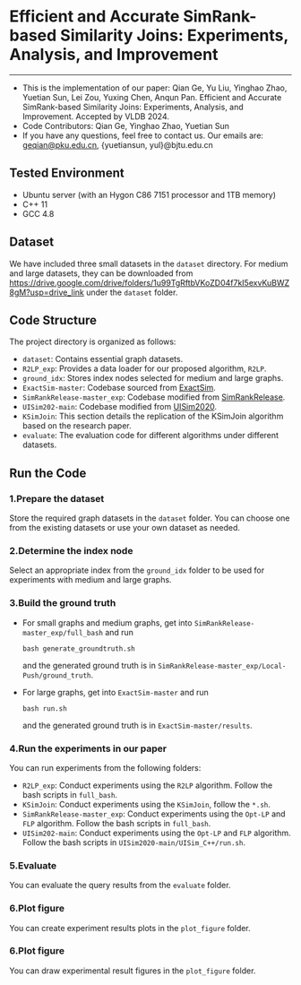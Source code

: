 # Efficient and Accurate SimRank-based Similarity Joins: Experiments, Analysis, and Improvement
------------
+ This is the implementation of our paper: Qian Ge, Yu Liu, Yinghao Zhao, Yuetian Sun, Lei Zou, Yuxing Chen, Anqun Pan. Efficient and Accurate SimRank-based Similarity Joins: Experiments, Analysis, and Improvement. Accepted by VLDB 2024.
+ Code Contributors: Qian Ge, Yinghao Zhao, Yuetian Sun
+ If you have any questions, feel free to contact us. Our emails are: geqian@pku.edu.cn, {yuetiansun, yul}@bjtu.edu.cn

## Tested Environment

- Ubuntu server (with an Hygon C86 7151 processor and 1TB memory)
- C++ 11
- GCC 4.8

## Dataset

We have included three small datasets in the `dataset` directory. For medium and large datasets, they can be downloaded from https://drive.google.com/drive/folders/1u99TgRftbVKoZD04f7kI5exvKuBWZ8gM?usp=drive_link under the `dataset` folder.

## Code Structure
The project directory is organized as follows:

+ `dataset`:  Contains essential graph datasets.
+ `R2LP_exp`: Provides a data loader for our proposed algorithm, `R2LP`.
+ `ground_idx`: Stores index nodes selected for medium and large graphs.
+ `ExactSim-master`: Codebase sourced from [ExactSim](https://github.com/wanghzccls/ExactSim).
+ `SimRankRelease-master_exp`: Codebase modified from [SimRankRelease](https://github.com/KeithYue/SimRankRelease).
+ `UISim202-main`: Codebase modified from [UISim2020](https://github.com/UISim2020/UISim2020).
+ `KSimJoin`: This section details the replication of the KSimJoin algorithm based on the research paper.
+ `evaluate`: The evaluation code for different algorithms under different datasets.


## Run the Code
### **1.Prepare the dataset**

   Store the required graph datasets in the `dataset` folder. You can choose one from the existing datasets or use your own dataset as needed.

### **2.Determine the index node**

   Select an appropriate index from the `ground_idx` folder to be used for experiments with medium and large graphs.

### **3.Build the ground truth**

   + For small graphs and medium graphs, get into `SimRankRelease-master_exp/full_bash` and run 

      ```shell
      bash generate_groundtruth.sh
      ```

      and the generated ground truth is in `SimRankRelease-master_exp/Local-Push/ground_truth`.

   + For large graphs, get into `ExactSim-master` and run

      ```shell
      bash run.sh
      ```

      and the generated ground truth is in `ExactSim-master/results`.

### **4.Run the experiments in our paper**

   You can run experiments from the following folders:

   - `R2LP_exp`: Conduct experiments using the `R2LP` algorithm. Follow the bash scripts in `full_bash`.
   - `KSimJoin`: Conduct experiments using the `KSimJoin`, follow the `*.sh`.
   - `SimRankRelease-master_exp`: Conduct experiments using the `Opt-LP` and `FLP` algorithm. Follow the bash scripts in `full_bash`.
   - `UISim202-main`: Conduct experiments using the `Opt-LP` and `FLP` algorithm. Follow the bash scripts in `UISim2020-main/UISim_C++/run.sh`.

### **5.Evaluate**

   You can evaluate the query results from the `evaluate` folder.


### **6.Plot figure**

   You can create experiment results plots in the `plot_figure` folder.
### **6.Plot figure**

   You can draw experimental result figures in the `plot_figure` folder.